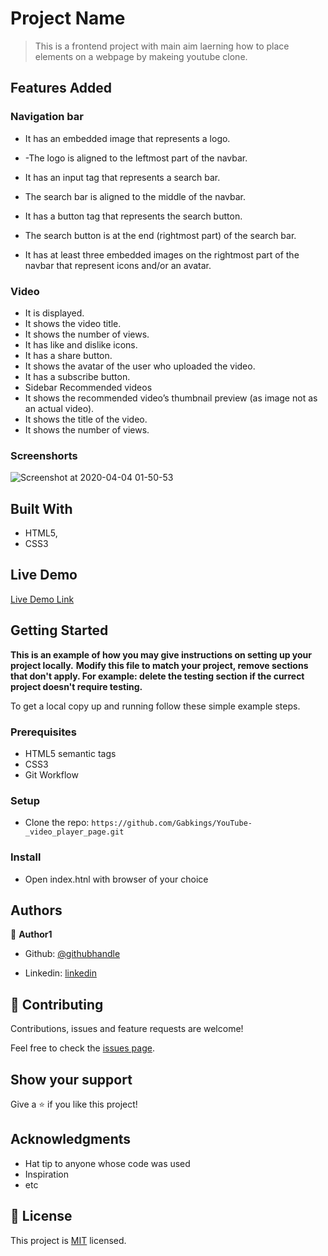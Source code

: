 # Project Name

> This is a frontend project with main aim laerning how to place elements on a webpage by makeing youtube clone.

##   Features Added
###  Navigation bar

- It has an embedded image that represents a logo.

- -The logo is aligned to the leftmost part of the navbar.
- It has an input tag that represents a search bar.
- The search bar is aligned to the middle of the navbar.
- It has a button tag that represents the search button.
- The search button is at the end (rightmost part) of the search bar.
- It has at least three embedded images on the rightmost part of the navbar that represent icons and/or an avatar.

###  Video

- It is displayed.
- It shows the video title.
- It shows the number of views.
- It has like and dislike icons.
- It has a share button.
- It shows the avatar of the user who uploaded the video.
- It has a subscribe button.
- Sidebar Recommended videos
- It shows the recommended video’s thumbnail preview (as image not as an actual video).
- It shows the title of the video.
- It shows the number of views.

### Screenshorts

![Screenshot at 2020-04-04 01-50-53](https://user-images.githubusercontent.com/33205781/78410988-a85c0500-75fd-11ea-86cc-f352a3b2b805.png)


## Built With

- HTML5,
- CSS3

## Live Demo

[Live Demo Link](https://livedemo.com)


## Getting Started

**This is an example of how you may give instructions on setting up your project locally.**
**Modify this file to match your project, remove sections that don't apply. For example: delete the testing section if the currect project doesn't require testing.**


To get a local copy up and running follow these simple example steps.

### Prerequisites
- HTML5 semantic tags
- CSS3 
- Git Workflow

### Setup
- Clone the repo: ```https://github.com/Gabkings/YouTube-_video_player_page.git ```

### Install
- Open index.htnl with browser of your choice

## Authors
👤 **Author1**

- Github: [@githubhandle](https://github.com/Gabkings)

- Linkedin: [linkedin](https://www.linkedin.com/in/gabriel-gitonga-b5a611183/)

## 🤝 Contributing

Contributions, issues and feature requests are welcome!

Feel free to check the [issues page](issues/).

## Show your support

Give a ⭐️ if you like this project!

## Acknowledgments

- Hat tip to anyone whose code was used
- Inspiration
- etc

## 📝 License

This project is [MIT](lic.url) licensed.
